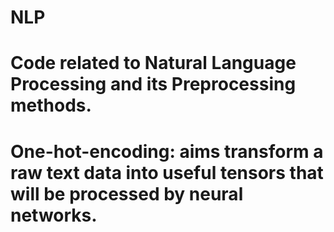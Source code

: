 # NLP
<h1>Code related to Natural Language Processing and its Preprocessing methods.<h1>
                                                                                                                                                  <body>One-hot-encoding: aims transform a raw text data into useful tensors that will be processed by neural networks.<body>
